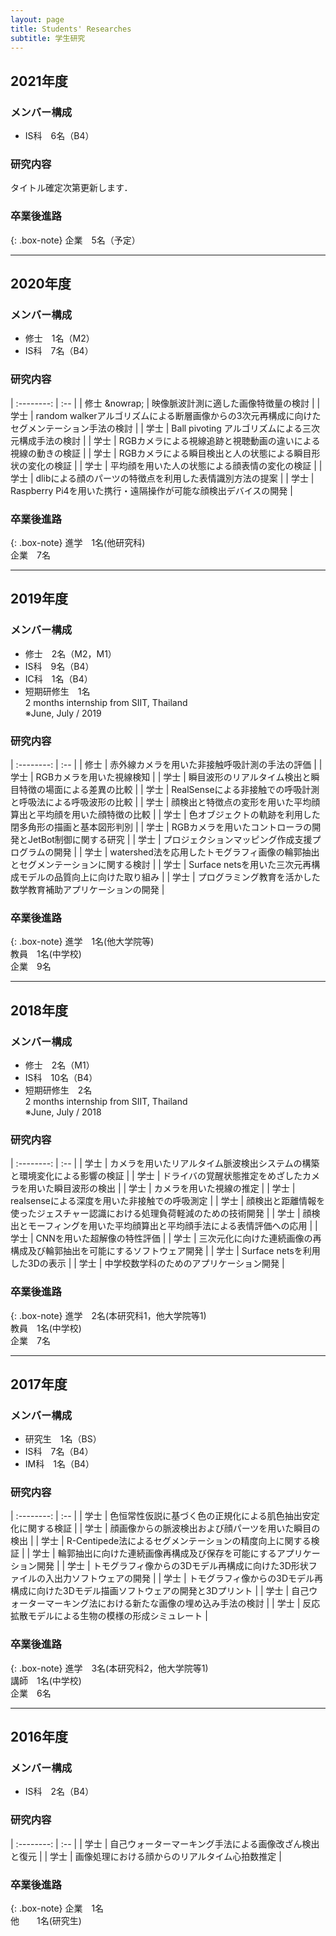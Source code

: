 ```yaml
---
layout: page
title: Students' Researches
subtitle: 学生研究
---
```


## 2021年度
### メンバー構成

- IS科　6名（B4）

### 研究内容
タイトル確定次第更新します．  

### 卒業後進路

{: .box-note}
企業　5名（予定）   

***

## 2020年度
### メンバー構成

- 修士　1名（M2）
- IS科　7名（B4）

### 研究内容

| :--------: | :-- |
| 修士 &nowrap; | 映像脈波計測に適した画像特徴量の検討 |
| 学士 | random walkerアルゴリズムによる断層画像からの3次元再構成に向けたセグメンテーション手法の検討 |
| 学士 | Ball pivoting アルゴリズムによる三次元構成手法の検討 |
| 学士 | RGBカメラによる視線追跡と視聴動画の違いによる視線の動きの検証 |
| 学士 | RGBカメラによる瞬目検出と人の状態による瞬目形状の変化の検証 |
| 学士 | 平均顔を用いた人の状態による顔表情の変化の検証 |
| 学士 | dlibによる顔のパーツの特徴点を利用した表情識別方法の提案 |
| 学士 | Raspberry Pi4を用いた携行・遠隔操作が可能な顔検出デバイスの開発 | 


### 卒業後進路

{: .box-note}
進学　1名(他研究科)   
企業　7名  


***

## 2019年度
### メンバー構成

- 修士　2名（M2，M1）
- IS科　9名（B4）
- IC科　1名（B4）
- 短期研修生　1名  
 2 months internship from SIIT, Thailand  
 ※June, July / 2019

### 研究内容  

| :--------: | :-- |
| 修士 | 赤外線カメラを用いた非接触呼吸計測の手法の評価 |
| 学士 | RGBカメラを用いた視線検知 |
| 学士 | 瞬目波形のリアルタイム検出と瞬目特徴の場面による差異の比較 |
| 学士 | RealSenseによる非接触での呼吸計測と呼吸法による呼吸波形の比較 |
| 学士 | 顔検出と特徴点の変形を用いた平均顔算出と平均顔を用いた顔特徴の比較 |
| 学士 | 色オブジェクトの軌跡を利用した閉多角形の描画と基本図形判別 |
| 学士 | RGBカメラを用いたコントローラの開発とJetBot制御に関する研究 |
| 学士 | プロジェクションマッピング作成支援プログラムの開発 |
| 学士 | watershed法を応用したトモグラフィ画像の輪郭抽出とセグメンテーションに関する検討 |
| 学士 | Surface netsを用いた三次元再構成モデルの品質向上に向けた取り組み |
| 学士 | プログラミング教育を活かした数学教育補助アプリケーションの開発 |

### 卒業後進路

{: .box-note}
進学　1名(他大学院等)   
教員　1名(中学校)  
企業　9名  

***

## 2018年度
### メンバー構成

- 修士　2名（M1）
- IS科　10名（B4）
- 短期研修生　2名  
 2 months internship from SIIT, Thailand  
 ※June, July / 2018

### 研究内容

| :--------: | :-- |
| 学士 | カメラを用いたリアルタイム脈波検出システムの構築と環境変化による影響の検証 |
| 学士 | ドライバの覚醒状態推定をめざしたカメラを用いた瞬目波形の検出 |
| 学士 | カメラを用いた視線の推定 |
| 学士 | realsenseによる深度を用いた非接触での呼吸測定 |
| 学士 | 顔検出と距離情報を使ったジェスチャー認識における処理負荷軽減のための技術開発 |
| 学士 | 顔検出とモーフィングを用いた平均顔算出と平均顔手法による表情評価への応用 |
| 学士 | CNNを用いた超解像の特性評価 |
| 学士 | 三次元化に向けた連続画像の再構成及び輪郭抽出を可能にするソフトウェア開発 |
| 学士 | Surface netsを利用した3Dの表示 |
| 学士 | 中学校数学科のためのアプリケーション開発 |

### 卒業後進路

{: .box-note}
進学　2名(本研究科1，他大学院等1)  
教員　1名(中学校)  
企業　7名  

***

## 2017年度
### メンバー構成

- 研究生　1名（BS）
- IS科　7名（B4）
- IM科　1名（B4）

### 研究内容

| :--------: | :-- |
| 学士 | 色恒常性仮説に基づく色の正規化による肌色抽出安定化に関する検証 |
| 学士 | 顔画像からの脈波検出および顔パーツを用いた瞬目の検出 |
| 学士 | R-Centipede法によるセグメンテーションの精度向上に関する検証 |
| 学士 | 輪郭抽出に向けた連続画像再構成及び保存を可能にするアプリケーション開発 |
| 学士 | トモグラフィ像からの3Dモデル再構成に向けた3D形状ファイルの入出力ソフトウェアの開発 |
| 学士 | トモグラフィ像からの3Dモデル再構成に向けた3Dモデル描画ソフトウェアの開発と3Dプリント |
| 学士 | 自己ウォーターマーキング法における新たな画像の埋め込み手法の検討 |
| 学士 | 反応拡散モデルによる生物の模様の形成シミュレート |

### 卒業後進路

{: .box-note}
進学　3名(本研究科2，他大学院等1)   
講師　1名(中学校)   
企業　6名   

***

## 2016年度
### メンバー構成

- IS科　2名（B4）

### 研究内容

| :--------: | :-- |
| 学士 | 自己ウォーターマーキング手法による画像改ざん検出と復元 |
| 学士 | 画像処理における顔からのリアルタイム心拍数推定 |

### 卒業後進路

{: .box-note}
企業　1名   
他　　1名(研究生)   
